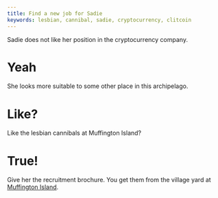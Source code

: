 ```yaml
---
title: Find a new job for Sadie
keywords: lesbian, cannibal, sadie, cryptocurrency, clitcoin
---
```


Sadie does not like her position in the cryptocurrency company.

# Yeah
She looks more suitable to some other place in this archipelago.

# Like?
Like the lesbian cannibals at Muffington Island?

# True!
Give her the recruitment brochure. You get them from the village yard at [Muffington Island](../../110-muffington-island/index.md).
